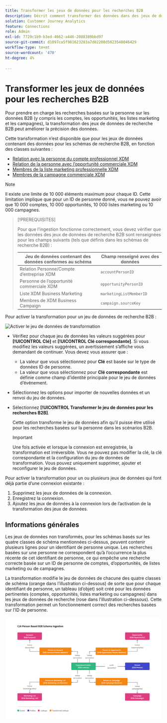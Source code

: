 ```yaml
---
title: Transformer les jeux de données pour les recherches B2B
description: Décrit comment transformer des données dans des jeux de données de schémas de recherche B2B spécifiques
solution: Customer Journey Analytics
feature: Connections
role: Admin
exl-id: 7729c1b9-b3ed-4662-a446-2088389bbd97
source-git-commit: d1097ca5f981623283a7d02200d5023548046429
workflow-type: tm+mt
source-wordcount: '470'
ht-degree: 4%

---
```


# Transformer les jeux de données pour les recherches B2B

Pour prendre en charge les recherches basées sur la personne sur les données B2B (y compris les comptes, les opportunités, les listes marketing et les campagnes), la transformation des jeux de données de recherche B2B peut améliorer la précision des données.

Cette transformation n’est disponible que pour les jeux de données contenant des données pour les schémas de recherche B2B, en fonction des classes suivantes :

* [Relation avec la personne du compte professionnel XDM](https://experienceleague.adobe.com/fr/docs/experience-platform/xdm/classes/b2b/business-account-person-relation)
* [Relation de la personne avec l’opportunité commerciale XDM](https://experienceleague.adobe.com/fr/docs/experience-platform/xdm/classes/b2b/business-opportunity-person-relation)
* [Membres de la liste marketing professionnelle XDM](https://experienceleague.adobe.com/fr/docs/experience-platform/xdm/classes/b2b/business-marketing-list-members)
* [Membres de la campagne commerciale XDM](https://experienceleague.adobe.com/fr/docs/experience-platform/xdm/classes/b2b/business-campaign-members)

>[!NOTE]
>
>Il existe une limite de 10 000 éléments maximum pour chaque ID. Cette limitation implique que pour un ID de personne donné, vous ne pouvez avoir que 10 000 comptes, 10 000 opportunités, 10 000 listes marketing ou 10 000 campagnes.

>[!PREREQUISITES]
>
>Pour que l’ingestion fonctionne correctement, vous devez vérifier que les données des jeux de données de recherche B2B sont renseignées pour les champs suivants (tels que définis dans les schémas de recherche B2B) :
>
>| Jeu de données contenant des données conformes au schéma | Champ renseigné avec des données |
>|---|---|
>| Relation Personne/Compte d’entreprise XDM | `accountPersonID` |
>| Personne de l’opportunité commerciale XDM | `opportunityPersonID` |
>| Liste XDM Business Marketing | `marketingListMemberID` |
>| Membres de XDM Business Campaign | `campaign.sourceKey` |
>

Pour activer la transformation pour un jeu de données de recherche B2B :

![Activer le jeu de données de transformation](/help/connections/assets/transform.gif)

* Vérifiez pour chaque jeu de données les valeurs suggérées pour **[!UICONTROL Clé]** et **[!UICONTROL Clé correspondante]**. Si vous modifiez les valeurs suggérées, un avertissement s’affiche vous demandant de continuer. Vous devez vous assurer que :

   * La valeur que vous sélectionnez pour **Clé** est basée sur le type de données ID de personne.
   * La valeur que vous sélectionnez pour **Clé correspondante** est définie comme champ d’identité principale pour le jeu de données d’événement.

* Sélectionnez les options pour importer de nouvelles données et un renvoi du jeu de données.

* Sélectionnez **[!UICONTROL Transformer le jeu de données pour les recherches B2B]**.

  Cette option transforme le jeu de données afin qu’il puisse être utilisé pour les recherches basées sur la personne dans les scénarios B2B.


  >[!IMPORTANT]
  >
  >Une fois activée et lorsque la connexion est enregistrée, la transformation est irréversible. Vous ne pouvez pas modifier la clé, la clé correspondante et la configuration du jeu de données de transformation. Vous pouvez uniquement supprimer, ajouter et reconfigurer le jeu de données.

Pour activer la transformation pour un ou plusieurs jeux de données qui font déjà partie d’une connexion existante :

1. Supprimez les jeux de données de la connexion.
1. Enregistrez la connexion.
1. Ajoutez les jeux de données à la connexion lors de l’activation de la transformation des jeux de données.

## Informations générales

Les jeux de données non transformés, pour les schémas basés sur les quatre classes de schéma mentionnées ci-dessus, peuvent contenir plusieurs lignes pour un identifiant de personne unique. Les recherches basées sur une personne ne correspondent qu’à l’occurrence la plus récente de cet identifiant de personne, ce qui empêche une recherche correcte basée sur un ID de personne de comptes, d’opportunités, de listes marketing ou de campagnes.

La transformation modifie le jeu de données de chacune des quatre classes de schéma (orange dans l’illustration ci-dessous) de sorte que pour chaque identifiant de personne, un tableau (d’objet) soit créé pour les données pertinentes (comptes, opportunités, listes marketing ou campagnes) dans les jeux de données de recherche (rose dans l’illustration ci-dessous). Cette transformation permet un fonctionnement correct des recherches basées sur l’ID de personne.

![Schémas B2B](./assets/b2b-schemas.svg)
